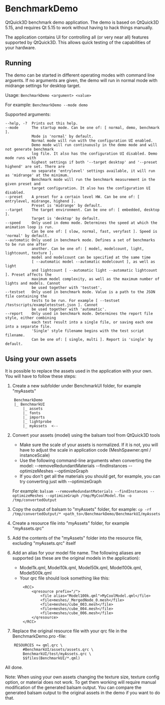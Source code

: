 # BenchmarkDemo

QtQuick3D benchmark demo application. The demo is based on QtQuick3D 5.15, and requires Qt 5.15 to work without having to hack things manually.

The application contains UI for controlling all (or very near all) features supported by QtQuick3D. This allows quick testing of the capabilities of your hardware.

Running
-------
The demo can be started in different operating modes with command line arguents. If no arguments are given, the demo will run in normal mode with midrange settings for desktop target.

Usage: `BenchmarkDemo <argument> <value>`

For example: `BenchmarkDemo --mode demo`

Supported arguments:

```
--help, -?  Prints out this help.
--mode      The startup mode. Can be one of: [ normal, demo, benchmark ].
            Mode is 'normal' by default.
            Normal mode will run with the configuration UI enabled.
            Demo mode will run continuously in the demo mode and will not generate benchmark
            log file. It also has the configuration UI disabled. Demo mode runs with
            highest settings if both '--target desktop' and '--preset highend' are set. There are
            no separate 'entrylevel' settings available, it will run as 'midrange' at the minimum.
            Benchmark mode will run the benchmark measurement in the given preset and
            target configuration. It also has the configuration UI disabled.
--preset    A preset for a certain level HW. Can be one of: [ entrylevel, midrange, highend ].
            Preset is 'midrange' by default.
--target    The target environment. Can be one of: [ embedded, desktop ].
            Target is 'desktop' by default.
--speed     Only used in demo mode. Determines the speed at which the animation loop is run.
            Can be one of: [ slow, normal, fast, veryfast ]. Speed is 'normal' by default.
--automatic Only used in benchmark mode. Defines a set of benchmarks to be run one after
            another. Can be one of: [ model, modelcount, light, lightcount, texture ].
            model and modelcount can be specified at the same time
            [ --automatic model --automatic modelcount ], as well as light
            and lightcount [ --automatic light --automatic lightcount ]. Preset affects the
            maximum model complexity, as well as the maximum number of lights and models. Cannot
            be used together with 'testset'.
--testset   Only used in benchmark mode. Value is a path to the JSON file containing the
            tests to be run. For example [ --testset /testscripts/exampletestset.json ]. Cannot
            be used together with 'automatic'.
--report    Only used in benchmark mode. Determines the report file style, either combining
            each test result into a single file, or saving each one into a separate file.
            'Single' style filename begins with the test script filename.
            Can be one of: [ single, multi ]. Report is 'single' by default.
```

Using your own assets
---------------------
It is possible to replace the assets used in the application with your own. You will have to follow these steps:

1. Create a new subfolder under BenchmarkUI folder, for example "myAssets"
```
    BenchmarkDemo
    |_ BenchmarkUI
        |_ assets
        |_ fonts
        |_ imports
        |_ lightprobe
        |_ myAssets  <--
```

2. Convert your assets (model) using the balsam tool from QtQuick3D tools
    - Make sure the scale of your assets is normalized. If it is not, you will have to adjust the scale in application code (MeshSpawner.qml / instanceScale)
    - Use the following command-line arguments when converting the model: --removeRedundantMaterials --findInstances --optimizeMeshes --optimizeGraph
    - If you don't get all the materials you should get, for example, you can try converting just with --optimizeGraph

    For example: `balsam --removeRedundantMaterials --findInstances --optimizeMeshes --optimizeGraph /tmp/MyCoolModel.fbx -o /tmp/convertedOutput`

3. Copy the output of balsam to "myAssets" folder, for example: `cp -rf /tmp/convertedOutput/* <path_to>/BenchmarkDemo/BenchmarkUI/myAssets`

4. Create a resource file into "myAssets" folder, for example "myAssets.qrc"

5. Add the contents of the "myAssets" folder into the resource file, excluding "myAssets.qrc" itself

6. Add an alias for your model file name. The following aliases are supported (as these are the original models in the application):
    - Model1k.qml, Model10k.qml, Model50k.qml, Model100k.qml, Model500k.qml
    - Your qrc file should look something like this:
```
        <RCC>
            <qresource prefix="/">
                <file alias="Model100k.qml">MyCoolModel.qml</file>
                <file>meshes/_MergedNode_0.mesh</file>
                <file>meshes/cube_003.mesh</file>
                <file>meshes/cube_004.mesh</file>
                <file>meshes/cube_006.mesh</file>
            </qresource>
        </RCC>
```

7. Replace the original resource file with your qrc file in the BenchmarkDemo.pro -file:
```
    RESOURCES += qml.qrc \
        #BenchmarkUI/assets/assets.qrc \
        BenchmarkUI/test/myAssets.qrc \
        $$files(BenchmarkUI/*.qml)
```

All done.

Note: When using your own assets changing the texture size, texture config option, or material does not work. To get them working will require manual modification of the generated balsam output. You can compare the generated balsam output to the original assets in the demo if you want to do that.


